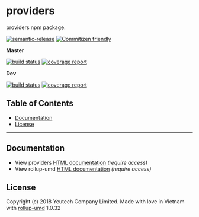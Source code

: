 # providers

providers npm package.

[![semantic-release](https://img.shields.io/badge/%20%20%F0%9F%93%A6%F0%9F%9A%80-semantic--release-e10079.svg)](https://github.com/semantic-release/semantic-release)
[![Commitizen friendly](https://img.shields.io/badge/commitizen-friendly-brightgreen.svg)](http://commitizen.github.io/cz-cli/)

**Master**

[![build status](https://module.kopaxgroup.com/bootstrap-styled/providers/badges/master/build.svg)](https://module.kopaxgroup.com/bootstrap-styled/providers/commits/master)
[![coverage report](https://module.kopaxgroup.com/bootstrap-styled/providers/badges/master/coverage.svg)](https://module.kopaxgroup.com/bootstrap-styled/providers/commits/master)

**Dev**

[![build status](https://module.kopaxgroup.com/bootstrap-styled/providers/badges/dev/build.svg)](https://module.kopaxgroup.com/bootstrap-styled/providers/commits/dev)
[![coverage report](https://module.kopaxgroup.com/bootstrap-styled/providers/badges/dev/coverage.svg)](https://module.kopaxgroup.com/bootstrap-styled/providers/commits/dev)


## Table of Contents

  - [Documentation](#documentation)
  - [License](#license)

---
  
## Documentation

  - View providers [HTML documentation](https://bootstrap-styled.yeutech.com/providers) *(require access)*
  - View rollup-umd [HTML documentation](https://dev-tools.yeutech.com/rollup-umd) *(require access)*

## License

Copyright (c) 2018 Yeutech Company Limited. Made with love in Vietnam with [rollup-umd](https://module.kopaxgroup.com/dev-tools/rollup-umd/tags/v1.0.32) 1.0.32
